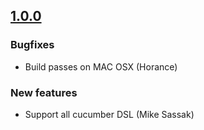 ## [1.0.0](https://gitlab.com/horance/mango/)

### Bugfixes
* Build passes on MAC OSX (Horance)

### New features
* Support all cucumber DSL (Mike Sassak)
